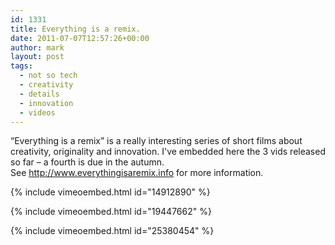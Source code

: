 ```yaml
---
id: 1331
title: Everything is a remix.
date: 2011-07-07T12:57:26+00:00
author: mark
layout: post
tags:
  - not so tech
  - creativity
  - details
  - innovation
  - videos
---
```

&#8220;Everything is a remix&#8221; is a really interesting series of short films about creativity, originality and innovation. I've embedded here the 3 vids released so far &#8211; a fourth is due in the autumn. See <a href="http://www.everythingisaremix.info/">http://www.everythingisaremix.info</a> for more information.

{% include vimeoembed.html id="14912890" %}

{% include vimeoembed.html id="19447662" %}

{% include vimeoembed.html id="25380454" %}
